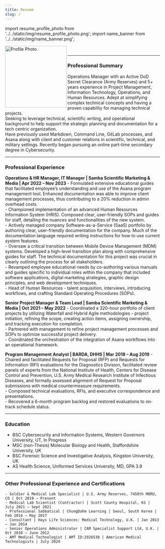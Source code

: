 ```yaml
---
title: Resume
slug: /
---
```

import resume_profile_photo from '../../static/img/resume_profile_photo.png';
import name_banner from '../../static/img/name_banner.png';

<img align="left" src={resume_profile_photo} alt="Profile Photo" width="200" description="text below image"/>  
&nbsp;  
&nbsp;  
&nbsp;  
&nbsp;  
&nbsp;
&nbsp;  
&nbsp;  

---
### Professional Summary
Operations Manager with an Active DoD Secret Clearance (Army Reserves) and 5+ years experience in Project Management, Information Technology, Operations, and Human Resources. Adept at simplifying complex technical concepts and having a proven capability for managing technical projects.   
Seeking to leverage technical, scientific writing, and operational background to help support the strategic planning and documentation for a tech centric organization.   
Have previously used Markdown, Command Line, GitLab processes, and Asana along with client and customer relations in scientific, technical, and military settings. Recently began pursuing an online part-time secondary degree in Cybersecurity.

---
 
### Professional Experience 
**Operations & HR Manager, IT Manager | Samba Scientific Marketing & Media | Apr 2022 – Nov 2023**
 	- Formulated extensive educational guides that facilitated employee’s understanding and use of the Asana program management tool. Enhanced documentation was able to improve client management processes, thus contributing to a 20% reduction in admin overhead costs.  
 	- Championed implementation of an advanced Human Resources Information System (HRIS). Composed clear, user-friendly SOPs and guides for staff, detailing the nuances and functionalities of the new system.  
 	- Actively managed company Software-as-a-Service (SaaS) portfolio by authoring clear, user-friendly documentation for the company. Much of the documentation language required writing instructions for how to use current system features.    
 	- Oversaw a critical transition between Mobile Device Management (MDM) systems.  Developed a high-level transition plan along with comprehensive guides for staff. The technical documentation for this project was crucial in clearly outlining the process for all stakeholders.   
 	- Revamped employee educational needs by co-authoring various manuals and guides specific to individual roles within the company that included software applications, digital marketing strategies, graphic design principles, and web development techniques.  
 	- Head of Human Resources - talent acquisition, interviews, introducing workflows, and crafting Standard Operating Procedures (SOPs).  

**Senior Project Manager & Team Lead | Samba Scientific Marketing & Media | Oct 2021 – May 2022**
 	- Coordinated a 320-hour portfolio of client projects by utilizing Waterfall and Hybrid Agile methodologies - project initiation, refining the scope, creating action items, assigning ownership, and tracking execution for completion.  
 	- Partnered with management to refine project management processes and SOPs to optimize successful project delivery.  
 	- Coordinated the orchestration of the integration of Asana workflows into an operational framework.  

**Program Management Analyst | BARDA, DHHS | Mar 2018 – Aug 2019**
 	- Chaired and facilitated Requests for Proposal (RFP) and Requests for Information (RFI) evaluations for the Diagnostics Division, facilitated review panels of experts from the National Institute of Health, Centers for Disease Control and Prevention, U.S. Army Medical Research Institute of Infectious Diseases, and formally assessed alignment of Request for Proposal submissions with medical countermeasure requirements.   
 	- Composed technical evaluations, RFIs, and executive correspondence and presentations.   
 	- Recovered a 6-month program backlog and restored evaluations to on-track schedule status.  

---

### Education
- BSC Cybersecurity and Information Systems, Western Governors University, UT, In Progress  
- MSC (non-Thesis) Molecular Biology and Health, Staffordshire University, UK  
- BSC Forensic Science and Investigative Analysis, Kingston University, UK  
- AS Health Science, Uniformed Services University, MD, GPA 3.9

---

### Other Professional Experience and Certifications
 	- Soldier & Medical Lab Specialist | U.S. Army Reserves, 7450th MORU, CO | Oct 2019 – Present  
 	- Medical Lab Scientist (Contractor) | Scott County Hospital, KS | July 2021 – Sept 2021  
 	- Professional Sabbatical | ChungDahm Learning | Seoul, South Korea | Feb 2014 – May 2017  
 	- Consultant | Hays Life Sciences: Medical Technology, U.K. | Jan 2013 – Jan 2014  
 	- Senior Operations Administrator | CAM Specialist Support Ltd, U.K. | Oct 2010 – June 2012  
    - AMT Medical Technologist | AMT ID:2926538 | American Medical Technologists | July 2024
